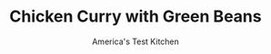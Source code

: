 ---
layout: ../../layouts/MarkdownPostLayout.astro
title: Chicken Curry with Green Beans
author: America's Test Kitchen
pubDate: 2023-03-15
description: "As this recipe proves, cooking a satisfying chicken curry doesnt have to take hours."
image_url: https://res.cloudinary.com/hksqkdlah/image/upload/ar_1:1,c_fill,dpr_2.0,f_auto,fl_lossy.progressive.strip_profile,g_faces:auto,q_auto:low,w_344/SFS_IndianChickenCurryGreenBeans-32_nbwcgx
tags: ["Main Courses","Indian","Chicken","Weeknight"]
calories: 1180
protein: 31
carbohydrates: 18
fats: 
fiber: 6
ingredients: ["8 (3- to 5-ounce), boneless, skinless chicken thighs, trimmed and cut into 1-inch chunks","1/2 teaspoon, table salt","1/2 teaspoon, pepper","1 tablespoon, vegetable oil","8 ounces, green beans, trimmed and cut on bias into 1-inch lengths","1 , red bell pepper, stemmed, seeded, and sliced thin","1 , small onion, minced","3 tablespoons, curry powder","2 , garlic cloves, minced","1 , (15-ounce) can tomato sauce","1 cup, chicken broth"]
serves: 4
time: "30 minutes"
instructions: ["Pat chicken dry with paper towels and sprinkle with salt and pepper. Heat oil in 12-inch nonstick skillet over medium-high heat until just smoking. Add chicken and cook until lightly browned, 6 to 8 minutes. Using slotted spoon, transfer chicken to large plate; set aside.","Add green beans, bell pepper, and onion to fat left in skillet and cook over medium-high heat until onion is softened and beginning to brown, about 4 minutes. Add curry powder and garlic and cook until fragrant, about 30 seconds. Stir in tomato sauce, broth, and chicken and bring to boil. Reduce heat to medium and simmer, covered, until chicken is cooked through, about 10 minutes. Serve."]
nutrition: ["982 mg Potassium","351 mg Phosphorus","82 mg Calcium","3 mg Iron","82 mg Magnesium","1017 mg Sodium","2 mg Zinc","11 g Fat","10 mg Niacin (B3)","5 g Monounsaturated","2 g Polyunsaturated","54 mg Vitamin C","129 mg Cholesterol","2 g Saturated","6 g Fiber","56 µg Folate (food)","8 g Sugars","22 µg Vitamin K","351 g Water","18 g Carbs","56 µg Folate equivalent (total)","31 g Protein","4 mg Vitamin E","100 µg Vitamin A","295 kcal Energy","1180 calories"]
notes: "Serve with chopped fresh cilantro and naan."
---